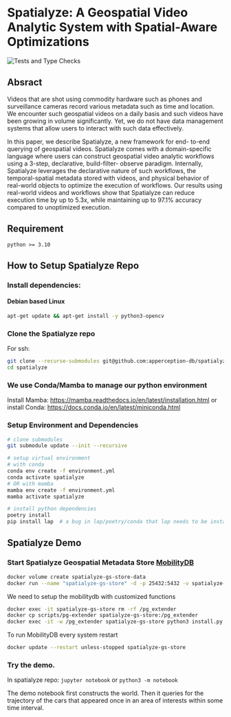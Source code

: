 # Spatialyze: A Geospatial Video Analytic System with Spatial-Aware Optimizations

![Tests and Type Checks](https://github.com/apperception-db/spatialyze/actions/workflows/test-and-check.yml/badge.svg?branch=main)

## Absract
Videos that are shot using commodity hardware such as phones
and surveillance cameras record various metadata such as time and
location. We encounter such geospatial videos on a daily basis and
such videos have been growing in volume significantly. Yet, we
do not have data management systems that allow users to interact
with such data effectively.

In this paper, we describe Spatialyze, a new framework for end-
to-end querying of geospatial videos. Spatialyze comes with a
domain-specific language where users can construct geospatial
video analytic workflows using a 3-step, declarative, build-filter-
observe paradigm. Internally, Spatialyze leverages the declarative
nature of such workflows, the temporal-spatial metadata stored
with videos, and physical behavior of real-world objects to optimize
the execution of workflows. Our results using real-world videos
and workflows show that Spatialyze can reduce execution time by
up to 5.3x, while maintaining up to 97.1% accuracy compared to
unoptimized execution.

## Requirement
```
python >= 3.10
```

## How to Setup Spatialyze Repo
### Install dependencies:
#### Debian based Linux
```sh
apt-get update && apt-get install -y python3-opencv
```
### Clone the Spatialyze repo
For ssh:
```sh
git clone --recurse-submodules git@github.com:apperception-db/spatialyze.git
cd spatialyze
```

### We use Conda/Mamba to manage our python environment
Install Mamba: https://mamba.readthedocs.io/en/latest/installation.html
or install Conda: https://docs.conda.io/en/latest/miniconda.html

### Setup Environment and Dependencies
```sh
# clone submodules
git submodule update --init --recursive

# setup virtual environment
# with conda
conda env create -f environment.yml
conda activate spatialyze
# OR with mamba
mamba env create -f environment.yml
mamba activate spatialyze

# install python dependencies
poetry install
pip install lap  # a bug in lap/poetry/conda that lap needs to be installed using pip.
```

## Spatialyze Demo
### Start Spatialyze Geospatial Metadata Store [MobilityDB](https://github.com/MobilityDB/MobilityDB)
```sh
docker volume create spatialyze-gs-store-data
docker run --name "spatialyze-gs-store" -d -p 25432:5432 -v spatialyze-gs-store-data:/var/lib/postgresql mobilitydb/mobilitydb
```
We need to setup the mobilitydb with customized functions
```sh
docker exec -it spatialyze-gs-store rm -rf /pg_extender
docker cp scripts/pg-extender spatialyze-gs-store:/pg_extender
docker exec -it -w /pg_extender spatialyze-gs-store python3 install.py
```
To run MobilityDB every system restart
```sh
docker update --restart unless-stopped spatialyze-gs-store
```

### Try the demo.
In spatialyze repo:
`jupyter notebook` or `python3 -m notebook`

The demo notebook first constructs the world. Then it queries for the trajectory of the cars that appeared once in an area of interests within some time interval.
